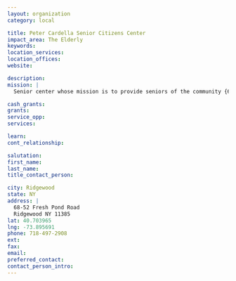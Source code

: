 ```yaml
---
layout: organization
category: local

title: Peter Cardella Senior Citizens Center
impact_area: The Elderly
keywords: 
location_services: 
location_offices: 
website: 

description: 
mission: |
  Senior center whose mission is to provide seniors of the community {60 plus in age} with nutritional, educational, recreational, and social services.

cash_grants: 
grants: 
service_opp: 
services: 

learn: 
cont_relationship: 

salutation: 
first_name: 
last_name: 
title_contact_person: 

city: Ridgewood
state: NY
address: |
  68-52 Fresh Pond Road  
  Ridgewood NY 11385
lat: 40.703965
lng: -73.895691
phone: 718-497-2908
ext: 
fax: 
email: 
preferred_contact: 
contact_person_intro: 
---
```

